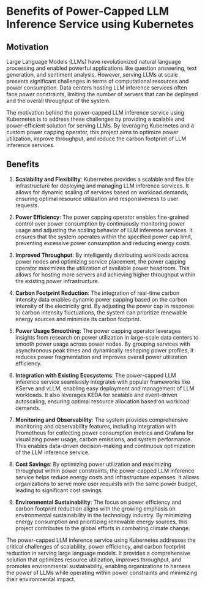 # Benefits of Power-Capped LLM Inference Service using Kubernetes

## Motivation

Large Language Models (LLMs) have revolutionized natural language processing and enabled powerful applications like
question answering, text generation, and sentiment analysis. However, serving LLMs at scale presents significant
challenges in terms of computational resources and power consumption. Data centers hosting LLM inference services often
face power constraints, limiting the number of servers that can be deployed and the overall throughput of the system.

The motivation behind the power-capped LLM inference service using Kubernetes is to address these challenges by
providing a scalable and power-efficient solution for serving LLMs. By leveraging Kubernetes and a custom power capping
operator, this project aims to optimize power utilization, improve throughput, and reduce the carbon footprint of LLM
inference services.

## Benefits

1. **Scalability and Flexibility**: Kubernetes provides a scalable and flexible infrastructure for deploying and
   managing LLM inference services. It allows for dynamic scaling of services based on workload demands, ensuring
   optimal resource utilization and responsiveness to user requests.

2. **Power Efficiency**: The power capping operator enables fine-grained control over power consumption by continuously
   monitoring power usage and adjusting the scaling behavior of LLM inference services. It ensures that the system
   operates within the specified power cap limit, preventing excessive power consumption and reducing energy costs.

3. **Improved Throughput**: By intelligently distributing workloads across power nodes and optimizing service placement,
   the power capping operator maximizes the utilization of available power headroom. This allows for hosting more
   servers and achieving higher throughput within the existing power infrastructure.

4. **Carbon Footprint Reduction**: The integration of real-time carbon intensity data enables dynamic power capping
   based on the carbon intensity of the electricity grid. By adjusting the power cap in response to carbon intensity
   fluctuations, the system can prioritize renewable energy sources and minimize its carbon footprint.

5. **Power Usage Smoothing**: The power capping operator leverages insights from research on power utilization in
   large-scale data centers to smooth power usage across power nodes. By grouping services with asynchronous peak times
   and dynamically reshaping power profiles, it reduces power fragmentation and improves overall power utilization
   efficiency.

6. **Integration with Existing Ecosystems**: The power-capped LLM inference service seamlessly integrates with popular
   frameworks like KServe and vLLM, enabling easy deployment and management of LLM workloads. It also leverages KEDA for
   scalable and event-driven autoscaling, ensuring optimal resource allocation based on workload demands.

7. **Monitoring and Observability**: The system provides comprehensive monitoring and observability features, including
   integration with Prometheus for collecting power consumption metrics and Grafana for visualizing power usage, carbon
   emissions, and system performance. This enables data-driven decision-making and continuous optimization of the LLM
   inference service.

8. **Cost Savings**: By optimizing power utilization and maximizing throughput within power constraints, the
   power-capped LLM inference service helps reduce energy costs and infrastructure expenses. It allows organizations to
   serve more user requests with the same power budget, leading to significant cost savings.

9. **Environmental Sustainability**: The focus on power efficiency and carbon footprint reduction aligns with the
   growing emphasis on environmental sustainability in the technology industry. By minimizing energy consumption and
   prioritizing renewable energy sources, this project contributes to the global efforts in combating climate change.


The power-capped LLM inference service using Kubernetes addresses the critical challenges of scalability, power
efficiency, and carbon footprint reduction in serving large language models. It provides a comprehensive solution that
optimizes resource utilization, improves throughput, and promotes environmental sustainability, enabling organizations
to harness the power of LLMs while operating within power constraints and minimizing their environmental impact.


